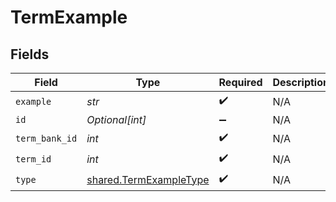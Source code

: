 # TermExample


## Fields

| Field                                                            | Type                                                             | Required                                                         | Description                                                      |
| ---------------------------------------------------------------- | ---------------------------------------------------------------- | ---------------------------------------------------------------- | ---------------------------------------------------------------- |
| `example`                                                        | *str*                                                            | :heavy_check_mark:                                               | N/A                                                              |
| `id`                                                             | *Optional[int]*                                                  | :heavy_minus_sign:                                               | N/A                                                              |
| `term_bank_id`                                                   | *int*                                                            | :heavy_check_mark:                                               | N/A                                                              |
| `term_id`                                                        | *int*                                                            | :heavy_check_mark:                                               | N/A                                                              |
| `type`                                                           | [shared.TermExampleType](../../models/shared/termexampletype.md) | :heavy_check_mark:                                               | N/A                                                              |